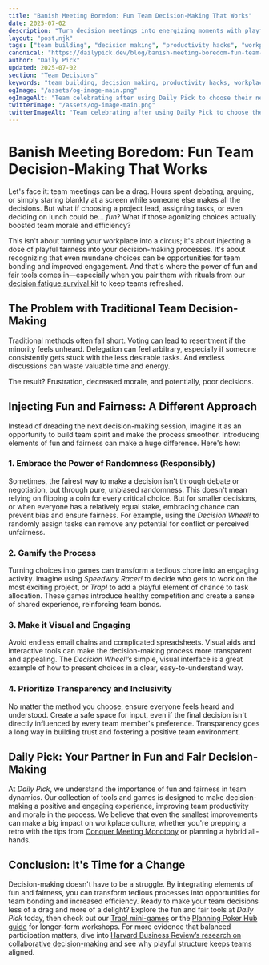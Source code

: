 ```yaml
---
title: "Banish Meeting Boredom: Fun Team Decision-Making That Works"
date: 2025-07-02
description: "Turn decision meetings into energizing moments with playful fairness tools, collaborative rituals, and Daily Pick games that move work forward."
layout: "post.njk"
tags: ["team building", "decision making", "productivity hacks", "workplace culture", "team dynamics", "meeting facilitation", "agile methodology"]
canonical: "https://dailypick.dev/blog/banish-meeting-boredom-fun-team-decision-making-that-works/"
author: "Daily Pick"
updated: 2025-07-02
section: "Team Decisions"
keywords: "team building, decision making, productivity hacks, workplace culture, team dynamics, meeting facilitation, agile methodology"
ogImage: "/assets/og-image-main.png"
ogImageAlt: "Team celebrating after using Daily Pick to choose their next project"
twitterImage: "/assets/og-image-main.png"
twitterImageAlt: "Team celebrating after using Daily Pick to choose their next project"
---
```


# Banish Meeting Boredom: Fun Team Decision-Making That Works

Let's face it: team meetings can be a drag.  Hours spent debating, arguing, or simply staring blankly at a screen while someone else makes all the decisions.  But what if choosing a project lead, assigning tasks, or even deciding on lunch could be… *fun*?  What if those agonizing choices actually boosted team morale and efficiency?

This isn't about turning your workplace into a circus; it's about injecting a dose of playful fairness into your decision-making processes.  It's about recognizing that even mundane choices can be opportunities for team bonding and improved engagement. And that's where the power of fun and fair tools comes in—especially when you pair them with rituals from our [decision fatigue survival kit](/blog/stop-the-meeting-meltdown-fun-fair-ways-to-manage-team-decision-fatigue/) to keep teams refreshed.

## The Problem with Traditional Team Decision-Making

Traditional methods often fall short.  Voting can lead to resentment if the minority feels unheard.  Delegation can feel arbitrary, especially if someone consistently gets stuck with the less desirable tasks.  And endless discussions can waste valuable time and energy.

The result?  Frustration, decreased morale, and potentially, poor decisions.

## Injecting Fun and Fairness: A Different Approach

Instead of dreading the next decision-making session, imagine it as an opportunity to build team spirit and make the process smoother.  Introducing elements of fun and fairness can make a huge difference. Here's how:

### 1. Embrace the Power of Randomness (Responsibly)

Sometimes, the fairest way to make a decision isn't through debate or negotiation, but through pure, unbiased randomness.  This doesn't mean relying on flipping a coin for every critical choice. But for smaller decisions, or when everyone has a relatively equal stake, embracing chance can prevent bias and ensure fairness.  For example, using the *Decision Wheel!* to randomly assign tasks can remove any potential for conflict or perceived unfairness.


### 2. Gamify the Process

Turning choices into games can transform a tedious chore into an engaging activity.  Imagine using *Speedway Racer!* to decide who gets to work on the most exciting project, or *Trap!* to add a playful element of chance to task allocation.  These games introduce healthy competition and create a sense of shared experience, reinforcing team bonds.

### 3. Make it Visual and Engaging

Avoid endless email chains and complicated spreadsheets. Visual aids and interactive tools can make the decision-making process more transparent and appealing.  The *Decision Wheel!*’s simple, visual interface is a great example of how to present choices in a clear, easy-to-understand way.

### 4. Prioritize Transparency and Inclusivity

No matter the method you choose, ensure everyone feels heard and understood.  Create a safe space for input, even if the final decision isn't directly influenced by every team member's preference.  Transparency goes a long way in building trust and fostering a positive team environment.

## Daily Pick: Your Partner in Fun and Fair Decision-Making

At *Daily Pick*, we understand the importance of fun and fairness in team dynamics.  Our collection of tools and games is designed to make decision-making a positive and engaging experience, improving team productivity and morale in the process.  We believe that even the smallest improvements can make a big impact on workplace culture, whether you're prepping a retro with the tips from [Conquer Meeting Monotony](/blog/conquer-meeting-monotony-fun-ways-to-spice-up-your-team-retrospectives/) or planning a hybrid all-hands.


## Conclusion:  It's Time for a Change

Decision-making doesn't have to be a struggle. By integrating elements of fun and fairness, you can transform tedious processes into opportunities for team bonding and increased efficiency.   Ready to make your team decisions less of a drag and more of a delight?  Explore the fun and fair tools at *Daily Pick* today, then check out our [Trap! mini-games](/apps/trap/) or the [Planning Poker Hub guide](/blog/planning-poker-hub-guide/) for longer-form workshops. For more evidence that balanced participation matters, dive into [Harvard Business Review’s research on collaborative decision-making](https://hbr.org/2016/03/why-do-we-undervalue-competent-management) and see why playful structure keeps teams aligned.
